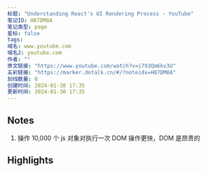 ```yaml
---
标题: "Understanding React's UI Rendering Process - YouTube"
笔记ID: H87DM8A
笔记类型: page
星标: false
tags: 
域名: www.youtube.com
域名2: youtube.com
作者: ""
原文链接: "https://www.youtube.com/watch?v=i793Qm6kv3U"
五彩链接: "https://marker.dotalk.cn/#/?noteidx=H87DM8A"
划线数量: 0
创建时间: 2024-01-30 17:35
更新时间: 2024-01-30 17:35
---
```


## Notes
1. 操作 10,000 个 js 对象对执行一次 DOM 操作更快，DOM 是昂贵的

## Highlights
